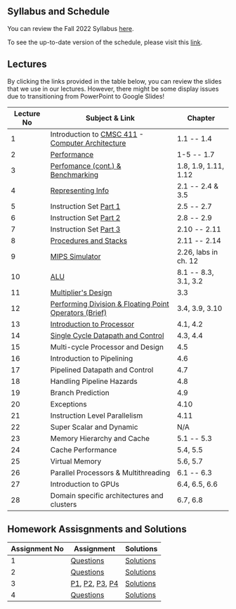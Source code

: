 ## Syllabus and Schedule
You can review the Fall 2022 Syllabus [here](https://docs.google.com/document/d/1rNpJqSz3F1OXrfnU-yYt8ZhoShAV4XGtDoalI7XAkxs/edit?usp=sharing). 

To see the up-to-date version of the schedule, please visit this [link](
https://docs.google.com/spreadsheets/d/1aKL8B1QTyUmcOuGEN3xV1pbpBPYe1P5fbHKwI3VI90M/edit#gid=0).

## Lectures
By clicking the links provided in the table below, you can review the slides that we use in our lectures. However, there might be some display issues due to transitioning from PowerPoint to Google Slides!

| Lecture No | Subject & Link | Chapter |
| ------------- | ------------- | ------------- |
| 1 | Introduction to [CMSC 411](https://docs.google.com/presentation/d/1-aFF8afND3U7TEijsB-ySEmlFctwi70KpUkBbYt_YSs/edit?usp=sharing) - [Computer Architecture](https://docs.google.com/presentation/d/1dv2tgCmJddnfcO-zO3ue5t0O2DUjQh7seF9G_Ogk100/edit?usp=sharing)| 1.1 -- 1.4 |
| 2 | [Performance](https://docs.google.com/presentation/d/1MXgDIibxjZRFO_XCd0ZMYCH5lt1S2UWlER7As9hXUrQ/edit?usp=sharing) | 1-5 -- 1.7 |
| 3 | [Perfomance (cont.) & Benchmarking](https://docs.google.com/presentation/d/1b9t53WYNg2qlbZ4meKQyw68KS1t9jnES-978JeT7ggI/edit?usp=sharing) | 1.8, 1.9, 1.11, 1.12 |
| 4 | [Representing Info](https://docs.google.com/presentation/d/1CbYSF6R4CUnjJjEm_4rTmd0OZ3uqGkdCHOPyWbpaLIw/edit?usp=sharing) | 2.1 -- 2.4 & 3.5 |
| 5 | Instruction Set [Part 1](https://docs.google.com/presentation/d/1AhYLMnfvmm5PeRPykBqGcUFsxWQUkYAkCsQCMakSNDs/edit?usp=sharing) | 2.5 -- 2.7 |
| 6 | Instruction Set [Part 2](https://docs.google.com/presentation/d/1gyEu3so2hq0Tcf0hCDiWqjn3Q-AgDUXp08IrQiRA6xw/edit?usp=sharing) | 2.8 -- 2.9 |
| 7 | Instruction Set [Part 3](https://docs.google.com/presentation/d/1ykJRFgXHP_zwJhPoGO8T7EGNHXixFJcAdSP8GDQ2Kkw/edit?usp=sharing)| 2.10 -- 2.11  |
| 8 | [Procedures and Stacks](https://docs.google.com/presentation/d/1jM5b8PWW58WNCH3ouWjgLs_o9Rgb7FNMqTTMV4Mg7uU/edit?usp=sharing) | 2.11 -- 2.14 |
| 9 | [MIPS Simulator](https://docs.google.com/presentation/d/1TxTZ4rfaTmPeUIXsxQxCQUh9hM2sBkMtuT6z6ulKe_c/edit?usp=sharing) | 2.26, labs in ch. 12 |
| 10 | [ALU](https://docs.google.com/presentation/d/1buzIy_AdXkEpjGzKpoQNaJORXXN8B6tsPZjq5pGfFjc/edit?usp=sharing) | 8.1 -- 8.3, 3.1, 3.2 |
| 11 | [Multiplier's Design](https://docs.google.com/presentation/d/1C1JTX7dgULXmF3b7V86aGb1i6dxdyyvqe3HTE64yOJI/edit?usp=sharing) | 3.3 |
| 12 | [Performing Division & Floating Point Operators (Brief)](https://docs.google.com/presentation/d/1OuVNpQrMptUmKgimxITUb8ARAi__-oZux7sxSzBuBtE/edit?usp=sharing) | 3.4, 3.9, 3.10 |
| 13 | [Introduction to Processor](https://docs.google.com/presentation/d/1ILF0ZJWmFja5_VrbKLcpzYc8b82GbyZFSmiBqOemlpc/edit?usp=sharing)|  4.1, 4.2 |
| 14 | [Single Cycle Datapath and Control](https://docs.google.com/presentation/d/1A68yegptR6iarKstDO2qKgLsYb97NEEA9lXJQrTey-w/edit?usp=sharing) | 4.3, 4.4 |
| 15 | Multi-cycle Processor and Design | 4.5 |
| 16 | Introduction to Pipelining | 4.6 |
| 17 | Pipelined Datapath and Control | 4.7 |
| 18 | Handling Pipeline Hazards | 4.8 |
| 19 | Branch Prediction | 4.9 |
| 20 | Exceptions | 4.10 |
| 21 | Instruction Level Parallelism | 4.11 |
| 22 | Super Scalar and Dynamic | N/A |
| 23 | Memory Hierarchy and Cache | 5.1 -- 5.3 |
| 24 | Cache Performance | 5.4, 5.5 |
| 25 | Virtual Memory | 5.6, 5.7 |
| 26 | Parallel Processors & Multithreading| 6.1 -- 6.3 |
| 27 | Introduction to GPUs | 6.4, 6.5, 6.6 |
| 28 | Domain specific architectures and clusters | 6.7, 6.8 |




## Homework Assisgnments and Solutions
| Assignment No | Assignment | Solutions |
| ------------- | ------------- |------------- |
| 1 | [Questions](https://docs.google.com/document/d/1chLIPU7L058B3DGN6QlM0WeeZIajw3BK-eCckQgSMxg/edit?usp=sharing) | [Solutions](https://docs.google.com/document/d/1yI4SgzSsxhz7NdFGw_AcnsqKbw4V-QmVwMubAOkneEI/edit?usp=sharing) |
| 2 | [Questions](https://docs.google.com/document/d/1Zt58fxLcUxRbJiBUO6y6bHeFx6ZDEVZjNp5XIpOuBUM/edit?usp=sharing) | [Solutions](https://docs.google.com/document/d/1WXfKIK3nTksaaGjnFQonYsRbVnwuOU9koghlKLcO1oI/edit?usp=sharing) |
| 3 | [P1](https://forms.gle/aR7MG28Vq6abEdst6), [P2](https://forms.gle/USrrbrk6nwvbAVMh6), [P3](https://forms.gle/By7ce2vE9Y5ZeSqq7), [P4](https://forms.gle/sE276uApPk32fwpH7) | [Solutions](https://drive.google.com/file/d/1GeNXZrj0tx8PmwH0-0Qxi6hGTkJx3xk9/view?usp=sharing) |
| 4 | [Questions](https://docs.google.com/document/d/18iVTzxuiV9jdZhpSD5Wz3D7hyG5OVAyc_HupCSEu9Ec/edit?usp=sharing) | [Solutions](https://docs.google.com/document/d/1Q4EiDkCeXoVlJQfCeVaEfwVquh0bPaJr4iI6S4zy4nw/edit?usp=sharing) |
